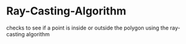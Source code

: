 # Ray-Casting-Algorithm
checks to see if a point is inside or outside the polygon using the ray-casting algorithm
